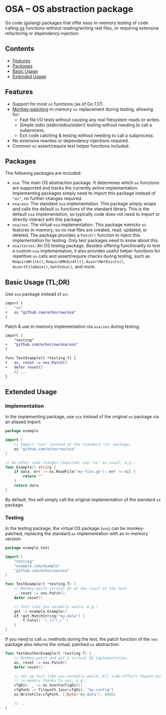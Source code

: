 # OSA – OS abstraction package

Go code (golang) packages that offer easy in-memory testing of code calling [os](https://pkg.go.dev/os) functions without reading/writing real files, or requiring extensive refactoring or dependency injection.

## Contents

- [Features](#features)
- [Packages](#packages)
- [Basic Usage](#basic-usage-tldr)
- [Extended Usage](#extended-usage)

## Features

- Support for most `os` functions (as of Go 1.17).
- [Monkey-patching](https://en.wikipedia.org/wiki/Monkey_patch) in-memory `os` replacement during testing, allowing for:
  - Fast file I/O tests without causing any real filesystem reads or writes.
  - Simple stdio (stdin/stdou/stderr) testing without needing to call a subprocess.
  - Exit code catching & testing without needing to call a subprocess.
- No extensive rewrites or dependency injections required.
- Common `os` assert/require test helper functions included.

## Packages

The following packages are included:

- `osa`: The main OS abstraction package. It determines which `os` functions are supported and tracks the currently active implementation. Implementing packages simply need to import this package instead of `"os"`, no further changes required.
- `osa/oos`: The standard `osa` implementation. This package simply wraps and calls the default `os` functions of the standard library. This is the default `osa` implementation, so typically code does not need to import or directly interact with this package.
- `osa/vos`: The virtual `osa` implementation. This package mimicks `os` features in-memory, so no real files are created, read, updated, or deleted. The package provides a `Patch()` function to inject this implementation for testing. Only test packages need to know about this.
- `osa/testos`: An OS testing package. Besides offering functionality to test a custom `osa` implementation, it also provides useful helper functions for repetitive `os` calls and assert/require checks during testing, such as `RequireWrite()`, `RequireMkdirAll()`, `AssertNotExists()`, `AssertFileData()`, `GetStdio()`, and more.

## Basic Usage (TL;DR)

Use `osa` package instead of `os`:
```diff
import (
-	"os"
+	os "github.com/echocrow/osa"
)
```
Patch & use in-memory implementation via `osa/vos` during testing:
```diff
import (
	"testing"
+	"github.com/echocrow/osa/vos"
)

func TestExample(t *testing.T) {
+	os, reset := vos.Patch()
+	defer reset()
	// ...
}
```

## Extended Usage

### Implementation

In the implementing package, use `osa` instead of the original `os` package via an aliased import:

```go
package example

import (
	// Import "osa" instead of the standard "os" package.
	os "github.com/echocrow/osa"
)

// No other code changes required; use "os" as usual, e.g.:
func Example() string {
	if data, err := os.ReadFile("my-file.go"); err != nil {
		return ""
	}
	return data
}
```

By default, this will simply call the original implementation of the standard `os` package.

### Testing

In the testing package, the virtual OS package (`vos`) can be monkey-patched, replacing the standard `os` implementation with an in-memory version:

```go
package example_test

import (
	"testing"
	"example.com/example"
	"github.com/echocrow/osa"
)

func TestExample(t *testing.T) {
	// Monkey-patch virtual OS at the start of the test.
	_, reset := vos.Patch()
	defer reset()

	// Test like you normally would, e.g.:
	got := example.Example()
	if !got.MatchString("my-data") {
		t.Fatal(`¯\_(ツ)_/¯`)
	}
}
```

If you need to call `os` methods during the test, the patch function of the `vos` package also returns the virtual, patched `os` abstraction:

```go
func TestAnotherExample(t *testing.T) {
	// Monkey-patch and get a virtual OS implementation.
	os, reset := vos.Patch()
	defer reset()

	// Set up test like you normally would. All side-effects happen purely
	// in-memory thanks to vos, e.g.:
	cfgDir, _ := os.UserConfigDir()
	cfgPath := filepath.Join(cfgDir, "my-config")
	os.WriteFile(cfgPath, []byte("my-data"), 0666)

 	// ...
}
```
